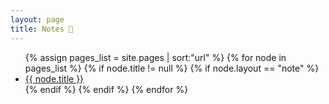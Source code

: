 ```yaml
---
layout: page
title: Notes 📒
---
```


<div>
<ul>
{% assign pages_list = site.pages | sort:"url" %}
{% for node in pages_list %}
    {% if node.title != null %}
    {% if node.layout == "note" %}
        <li><a href="{{ node.url }}">{{ node.title }}</a></li>
    {% endif %}
    {% endif %}
{% endfor %}
</ul>
</div>